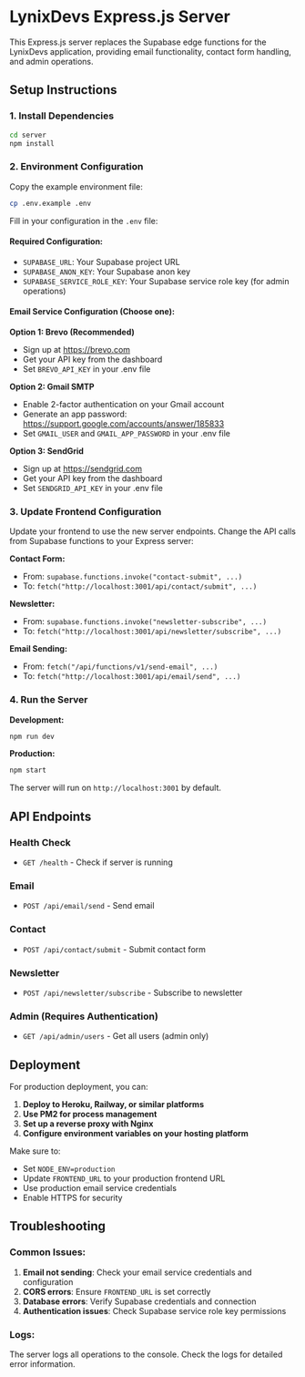 
# LynixDevs Express.js Server

This Express.js server replaces the Supabase edge functions for the LynixDevs application, providing email functionality, contact form handling, and admin operations.

## Setup Instructions

### 1. Install Dependencies
```bash
cd server
npm install
```

### 2. Environment Configuration

Copy the example environment file:
```bash
cp .env.example .env
```

Fill in your configuration in the `.env` file:

#### Required Configuration:
- `SUPABASE_URL`: Your Supabase project URL
- `SUPABASE_ANON_KEY`: Your Supabase anon key
- `SUPABASE_SERVICE_ROLE_KEY`: Your Supabase service role key (for admin operations)

#### Email Service Configuration (Choose one):

**Option 1: Brevo (Recommended)**
- Sign up at https://brevo.com
- Get your API key from the dashboard
- Set `BREVO_API_KEY` in your .env file

**Option 2: Gmail SMTP**
- Enable 2-factor authentication on your Gmail account
- Generate an app password: https://support.google.com/accounts/answer/185833
- Set `GMAIL_USER` and `GMAIL_APP_PASSWORD` in your .env file

**Option 3: SendGrid**
- Sign up at https://sendgrid.com
- Get your API key from the dashboard
- Set `SENDGRID_API_KEY` in your .env file

### 3. Update Frontend Configuration

Update your frontend to use the new server endpoints. Change the API calls from Supabase functions to your Express server:

**Contact Form:**
- From: `supabase.functions.invoke("contact-submit", ...)`
- To: `fetch("http://localhost:3001/api/contact/submit", ...)`

**Newsletter:**
- From: `supabase.functions.invoke("newsletter-subscribe", ...)`
- To: `fetch("http://localhost:3001/api/newsletter/subscribe", ...)`

**Email Sending:**
- From: `fetch("/api/functions/v1/send-email", ...)`
- To: `fetch("http://localhost:3001/api/email/send", ...)`

### 4. Run the Server

**Development:**
```bash
npm run dev
```

**Production:**
```bash
npm start
```

The server will run on `http://localhost:3001` by default.

## API Endpoints

### Health Check
- `GET /health` - Check if server is running

### Email
- `POST /api/email/send` - Send email

### Contact
- `POST /api/contact/submit` - Submit contact form

### Newsletter
- `POST /api/newsletter/subscribe` - Subscribe to newsletter

### Admin (Requires Authentication)
- `GET /api/admin/users` - Get all users (admin only)

## Deployment

For production deployment, you can:

1. **Deploy to Heroku, Railway, or similar platforms**
2. **Use PM2 for process management**
3. **Set up a reverse proxy with Nginx**
4. **Configure environment variables on your hosting platform**

Make sure to:
- Set `NODE_ENV=production`
- Update `FRONTEND_URL` to your production frontend URL
- Use production email service credentials
- Enable HTTPS for security

## Troubleshooting

### Common Issues:

1. **Email not sending**: Check your email service credentials and configuration
2. **CORS errors**: Ensure `FRONTEND_URL` is set correctly
3. **Database errors**: Verify Supabase credentials and connection
4. **Authentication issues**: Check Supabase service role key permissions

### Logs:
The server logs all operations to the console. Check the logs for detailed error information.
